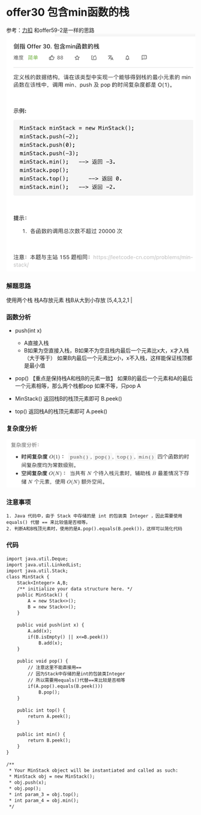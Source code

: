 # offer30 包含min函数的栈
参考：[力扣](https://leetcode-cn.com/problems/bao-han-minhan-shu-de-zhan-lcof/solution/mian-shi-ti-30-bao-han-minhan-shu-de-zhan-fu-zhu-z/)
和offer59-2是一样的思路
![](offer30%20%E5%8C%85%E5%90%ABmin%E5%87%BD%E6%95%B0%E7%9A%84%E6%A0%88/%E6%88%AA%E5%B1%8F2021-02-19%2016.27.50.png)

### 解题思路
使用两个栈
栈A存放元素
栈B从大到小存放 [5,4,3,2,1 |

### 函数分析
* push(int x)
	* A直接入栈
	* B如果为空直接入栈，B如果不为空且栈内最后一个元素比x大，x才入栈（大于等于）
	如果B内最后一个元素比x小，x不入栈，这样能保证栈顶都是最小值
* pop()
【重点是保持栈A和栈B的元素一致】
如果B的最后一个元素和A的最后一个元素相等，那么两个栈都pop
如果不等，只pop A

* MinStack()
返回栈B的栈顶元素即可 B.peek()

* top()
返回栈A的栈顶元素即可 A.peek()

### 复杂度分析
![](offer30%20%E5%8C%85%E5%90%ABmin%E5%87%BD%E6%95%B0%E7%9A%84%E6%A0%88/%E6%88%AA%E5%B1%8F2021-02-20%2022.01.48.png)

### 注意事项
	1. Java 代码中，由于 Stack 中存储的是 int 的包装类 Integer ，因此需要使用 equals() 代替 == 来比较值是否相等。
	2. 判断A和B栈顶元素时，使用的是A.pop().equals(B.peek())，这样可以简化代码
### 代码
```
import java.util.Deque;
import java.util.LinkedList;
import java.util.Stack;
class MinStack {
    Stack<Integer> A,B;
    /** initialize your data structure here. */
    public MinStack() {
        A = new Stack<>();
        B = new Stack<>();
    }

    public void push(int x) {
        A.add(x);
        if(B.isEmpty() || x<=B.peek())
            B.add(x);
    }

    public void pop() {
        // 注意这里不能直接用==
        // 因为Stack中存储的是int的包装类Integer
        // 所以需要用equals()代替==来比较是否相等
        if(A.pop().equals(B.peek()))
            B.pop();
    }

    public int top() {
        return A.peek();
    }

    public int min() {
        return B.peek();
    }
}

/**
 * Your MinStack object will be instantiated and called as such:
 * MinStack obj = new MinStack();
 * obj.push(x);
 * obj.pop();
 * int param_3 = obj.top();
 * int param_4 = obj.min();
 */
```